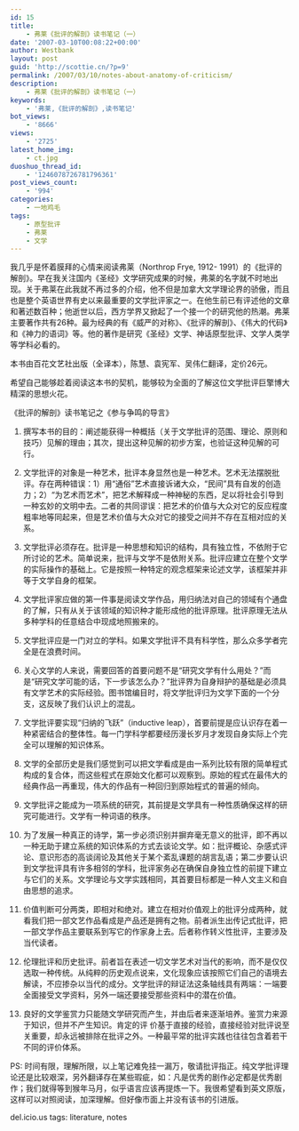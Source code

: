 ```yaml
---
id: 15
title:
    - 弗莱《批评的解剖》读书笔记（一）
date: '2007-03-10T00:08:22+00:00'
author: Westbank
layout: post
guid: 'http://scottie.cn/?p=9'
permalink: /2007/03/10/notes-about-anatomy-of-criticism/
description:
    - 弗莱《批评的解剖》读书笔记（一）
keywords:
    - '弗莱,《批评的解剖》,读书笔记'
bot_views:
    - '8666'
views:
    - '2725'
latest_home_img:
    - ct.jpg
duoshuo_thread_id:
    - '1246078726781796361'
post_views_count:
    - '994'
categories:
    - 一地鸡毛
tags:
    - 原型批评
    - 弗莱
    - 文学
---
```


我几乎是怀着膜拜的心情来阅读弗莱（Northrop Frye, 1912- 1991）的《批评的解剖》。早在我关注国内《圣经》文学研究成果的时候，弗莱的名字就不时地出现。关于弗莱在此我就不再过多的介绍，他不但是加拿大文学理论界的骄傲，而且也是整个英语世界有史以来最重要的文学批评家之一。在他生前已有评述他的文章和著述数百种；他逝世以后，西方学界又掀起了一个接一个的研究他的热潮。弗莱主要著作共有26种。最为经典的有《威严的对称》、《批评的解剖》、《伟大的代码》和《神力的语词》等。他的著作是研究《圣经》文学、神话原型批评、文学人类学等学科必看的。

本书由百花文艺社出版（全译本），陈慧、袁宪军、吴伟仁翻译，定价26元。

希望自己能够趁着阅读这本书的契机，能够较为全面的了解这位文学批评巨擎博大精深的思想火花。

《批评的解剖》读书笔记之《参与争鸣的导言》

1. 撰写本书的目的：阐述能获得一种概括（关于文学批评的范围、理论、原则和技巧）见解的理由；其次，提出这种见解的初步方案，也验证这种见解的可行。

2. 文学批评的对象是一种艺术，批评本身显然也是一种艺术。艺术无法摆脱批评。存在两种错误：1）用“通俗”艺术直接诉诸大众，“民间”具有自发的创造力；2）“为艺术而艺术”，把艺术解释成一种神秘的东西，足以将社会引导到一种玄妙的文明中去。二者的共同谬误：把艺术的价值与大众对它的反应程度粗率地等同起来，但是艺术价值与大众对它的接受之间并不存在互相对应的关系。

3. 文学批评必须存在。批评是一种思想和知识的结构，具有独立性，不依附于它所讨论的艺术。简单说来，批评与文学不是依附关系。批评应建立在整个文学的实际操作的基础上。它是按照一种特定的观念框架来论述文学，该框架并非等于文学自身的框架。

4. 文学批评家应做的第一件事是阅读文学作品，用归纳法对自己的领域有个通盘的了解，只有从关于该领域的知识种才能形成他的批评原理。批评原理无法从多种学科的任意结合中现成地照搬来的。

5. 文学批评应是一门对立的学科。如果文学批评不具有科学性，那么众多学者完全是在浪费时间。

6. 关心文学的人来说，需要回答的首要问题不是“研究文学有什么用处？”而是“研究文学可能的话，下一步该怎么办？”批评界为自身辩护的基础是必须具有文学艺术的实际经验。图书馆编目时，将文学批评归为文学下面的一个分支，这反映了我们认识上的混乱。

7. 文学批评要实现“归纳的飞跃”（inductive leap），首要前提是应认识存在着一种紧密结合的整体性。每一门学科学都要经历漫长岁月才发现自身实际上个完全可以理解的知识体系。

8. 文学的全部历史是我们感觉到可以把文学看成是由一系列比较有限的简单程式构成的复合体，而这些程式在原始文化都可以观察到。原始的程式在最伟大的经典作品一再重现，伟大的作品有一种回归到原始程式的普遍的倾向。

9. 文学批评之能成为一项系统的研究，其前提是文学具有一种性质确保这样的研究可能进行。文学有一种词语的秩序。

10. 为了发展一种真正的诗学，第一步必须识别并摒弃毫无意义的批评，即不再以一种无助于建立系统的知识体系的方式去谈论文学。如：批评概论、杂感式评论、意识形态的高谈阔论及其他关于某个紊乱课题的胡言乱语；第二步要认识到文学批评具有许多相邻的学科，批评家务必在确保自身独立性的前提下建立与它们的关系。文学理论与文学实践相同，其首要目标都是一种人文主义和自由思想的追求。

11. 价值判断可分两类，即相对和绝对。建立在相对价值观上的批评分成两种，就看我们把一部文艺作品看成是产品还是拥有之物。前者派生出传记式批评，把一部文学作品主要联系到写它的作家身上去。后者称作转义性批评，主要涉及当代读者。

12. 伦理批评和历史批评。前者旨在表述一切文学艺术对当代的影响，而不是仅仅选取一种传统。从纯粹的历史观点说来，文化现象应该按照它们自己的语境去解读，不应掺杂以当代的成分。文学批评的辩证法这条轴线具有两端：一端要全面接受文学资料，另外一端还要接受那些资料中的潜在价值。

13. 良好的文学鉴赏力只能随文学研究而产生，并由后者来逐渐培养。鉴赏力来源于知识，但并不产生知识。肯定的评 价基于直接的经验，直接经验对批评说至关重要，却永远被排除在批评之外。一种最平常的批评实践也往往包含着若干不同的评价体系。

PS: 时间有限，理解所限，以上笔记难免挂一漏万，敬请批评指正。纯文学批评理论还是比较艰深，另外翻译存在某些瑕疵，如：凡是优秀的剧作必定都是优秀剧作；我们就得等到猴年马月，似乎语言应该再提炼一下。我很希望看到英文原版，这样可以对照阅读，加深理解。但好像市面上并没有该书的引进版。

del.icio.us tags: literature, notes